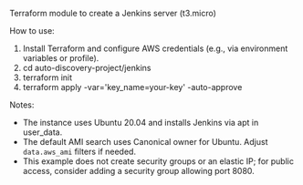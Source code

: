 Terraform module to create a Jenkins server (t3.micro)

How to use:

1. Install Terraform and configure AWS credentials (e.g., via environment variables or profile).
2. cd auto-discovery-project/jenkins
3. terraform init
4. terraform apply -var='key_name=your-key' -auto-approve

Notes:
- The instance uses Ubuntu 20.04 and installs Jenkins via apt in user_data.
- The default AMI search uses Canonical owner for Ubuntu. Adjust `data.aws_ami` filters if needed.
- This example does not create security groups or an elastic IP; for public access, consider adding a security group allowing port 8080.
